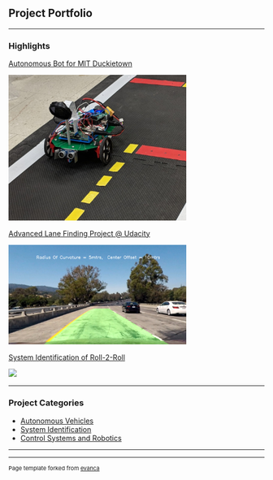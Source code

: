 ## Project Portfolio

---

### Highlights 

[Autonomous Bot for MIT Duckietown](/auto_bot)

<img width ="350" src="images/autonomous_bot.jpg?raw=true"/>

[Advanced Lane Finding Project @ Udacity](/adv_lane_finding)

<img width ="350" src="images/lane_output.jpg?raw=true"/>

[System Identification of Roll-2-Roll](/sys_id_roll_2_roll)

<img width ="350" src="images/roll2roll.png?raw=true"/>

--- 

### Project Categories

- [Autonomous Vehicles](http://example.com/)
- [System Identification](http://example.com/)
- [Control Systems and Robotics](http://example.com/)

---




---
<p style="font-size:11px">Page template forked from <a href="https://github.com/evanca/quick-portfolio">evanca</a></p>
<!-- Remove above link if you don't want to attibute -->
